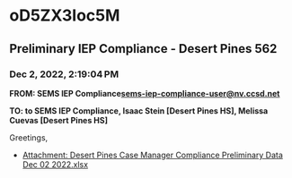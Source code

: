 # oD5ZX3Ioc5M
## Preliminary IEP Compliance - Desert Pines 562
### Dec 2, 2022, 2:19:04 PM
**FROM: SEMS IEP Compliance<sems-iep-compliance-user@nv.ccsd.net>**

**TO: to SEMS IEP Compliance, Isaac Stein [Desert Pines HS], Melissa Cuevas [Desert Pines HS]**


Greetings, 

 





* [Attachment: Desert Pines Case Manager Compliance Preliminary Data Dec 02 2022.xlsx](oD5ZX3Ioc5M-attachment-1.xlsx)
